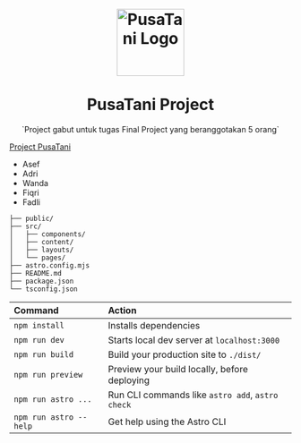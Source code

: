 
<h1 align="center">
<br>
  <img src="http://pusatani.masuk.web.id/images/toko/1668981979.png" alt="PusaTani Logo" width="120">
<br>
<br>
PusaTani Project
</h1>

<p align="center">`Project gabut untuk tugas Final Project yang beranggotakan 5 orang`</p>
<a href='http://pusatani.my.id/' target='_blank'>Project PusaTani<a/>
<ul>
  <li>Asef</li>
  <li>Adri</li>
  <li>Wanda</li>
  <li>Fiqri</li>
  <li>Fadli</li>
</ul> 
  
```
├── public/
├── src/
│   ├── components/
│   ├── content/
│   ├── layouts/
│   └── pages/
├── astro.config.mjs
├── README.md
├── package.json
└── tsconfig.json
```
  
| Command                | Action                                           |
| :--------------------- | :----------------------------------------------- |
| `npm install`          | Installs dependencies                            |
| `npm run dev`          | Starts local dev server at `localhost:3000`      |
| `npm run build`        | Build your production site to `./dist/`          |
| `npm run preview`      | Preview your build locally, before deploying     |
| `npm run astro ...`    | Run CLI commands like `astro add`, `astro check` |
| `npm run astro --help` | Get help using the Astro CLI                     |


